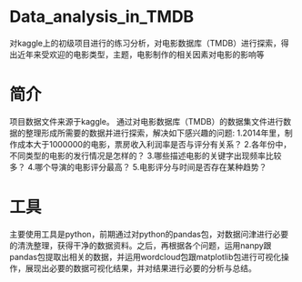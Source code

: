 # Data_analysis_in_TMDB
对kaggle上的初级项目进行的练习分析，对电影数据库（TMDB）进行探索，得出近年来受欢迎的电影类型，主题，电影制作的相关因素对电影的影响等

# 简介
项目数据文件来源于kaggle。
通过对电影数据库（TMDB）的数据集文件进行数据的整理形成所需要的数据并进行探索，解决如下感兴趣的问题:
1.2014年里，制作成本大于1000000的电影，票房收入利润率是否与评分有关系？
2.各年份中，不同类型的电影的发行情况是怎样的？
3.哪些描述电影的关键字出现频率比较多？
4.哪个导演的电影评分最高？
5.电影评分与时间是否存在某种趋势？

# 工具
主要使用工具是python，前期通过对python的pandas包，对数据问津进行必要的清洗整理，获得干净的数据资料。之后，再根据各个问题，运用nanpy跟pandas包提取出相关的数据，并运用wordcloud包跟matplotlib包进行可视化操作，展现出必要的数据可视化结果，并对结果进行必要的分析与总结。
